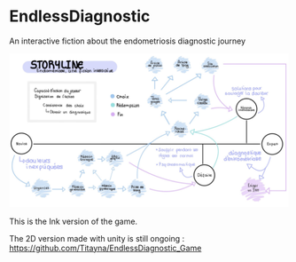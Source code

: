 # EndlessDiagnostic
An interactive fiction about the endometriosis diagnostic journey




![Storyline](/Storyline.jpg)


This is the Ink version of the game. 

The 2D version made with unity is still ongoing : [https://github.com/Titayna/EndlessDiagnostic_Game ](https://titayna.github.io/EndlessDiagnostic_Game/)
